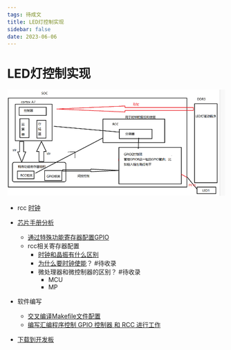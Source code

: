 ```yaml
---
tags: 待成文 
title: LED灯控制实现
sidebar: false
date: 2023-06-06
---
```

# LED灯控制实现

![](assets/20230606110114855.png)

- rcc [时钟](时钟.md)

- [芯片手册分析](芯片手册分析.md)
	- [通过特殊功能寄存器配置GPIO](通过特殊功能寄存器配置GPIO.md)
	- rcc相关寄存器配置
		- [时钟和晶振有什么区别](时钟和晶振有什么区别.md)
		- [为什么要时钟使能](为什么要时钟使能.md)？ #待收录 
		- 微处理器和微控制器的区别？ #待收录 
			- MCU
			- MP
- 软件编写
	- [交叉编译Makefile文件配置](交叉编译Makefile文件配置.md)
	- [编写汇编程序控制 GPIO 控制器 和 RCC 进行工作](编写汇编程序控制%20GPIO%20控制器%20和%20RCC%20进行工作.md)
- [下载到开发板](下载到开发板.md)

